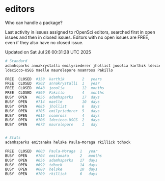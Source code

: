 # editors

Who can handle a package?

Last activity in issues assigned to rOpenSci editors, searched first in open
issues and then in closed issues. Editors with no open issues are FREE, even if
they also have no closed issue.


Updated on Sat Jul 26 00:31:28 UTC 2025

```bash
# Standard
adamhsparks annakrystalli emilyriederer jhollist jooolia karthik ldecicco
ldecicco-USGS maelle maurolepore noamross Pakillo

FREE  CLOSED  #358  karthik        2   years
FREE  CLOSED  #502  annakrystalli  1   year
FREE  CLOSED  #648  jooolia        12  months
FREE  CLOSED  #599  Pakillo        4   months
BUSY  OPEN    #656  adamhsparks    17  days
BUSY  OPEN    #714  maelle         10  days
BUSY  OPEN    #685  jhollist       6   days
BUSY  OPEN    #705  emilyriederer  5   days
BUSY  OPEN    #615  noamross       4   days
BUSY  OPEN    #706  ldecicco-USGS  2   days
BUSY  OPEN    #673  maurolepore    1   day


# Stats
adamhsparks emitanaka helske Paula-Moraga rkillick tdhock

FREE  CLOSED  #603  Paula-Moraga  1   year
BUSY  OPEN    #704  emitanaka     2   months
BUSY  OPEN    #656  adamhsparks   17  days
BUSY  OPEN    #692  tdhock        14  days
BUSY  OPEN    #688  helske        10  days
BUSY  OPEN    #709  rkillick      6   days
```
